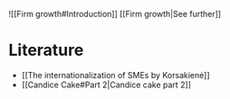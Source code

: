 ![[Firm growth#Introduction]]
[[Firm growth|See further]]
# Literature
- [[The internationalization of SMEs by Korsakienė]]
- [[Candice Cake#Part 2|Candice cake part 2]]